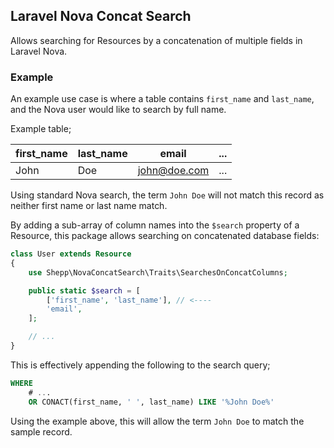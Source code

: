 ## Laravel Nova Concat Search

Allows searching for Resources by a concatenation of multiple fields in Laravel Nova.

### Example

An example use case is where a table contains `first_name` and `last_name`, and the Nova user would like to search by full name.

Example table;

| first_name | last_name | email        | ... |
|------------|-----------|--------------|-----|
| John       | Doe       | john@doe.com | ... |

Using standard Nova search, the  term `John Doe` will not match this record as neither first name or last name match.

By adding a sub-array of column names into the `$search` property of a Resource, this package allows searching on concatenated database fields:

```php
class User extends Resource
{
    use Shepp\NovaConcatSearch\Traits\SearchesOnConcatColumns;

    public static $search = [
        ['first_name', 'last_name'], // <----
        'email',
    ];

    // ...
}
```

This is effectively appending the following to the search query;
```sql
WHERE
    # ...
    OR CONACT(first_name, ' ', last_name) LIKE '%John Doe%'
```

Using the example above, this will allow the term `John Doe` to match the sample record.

